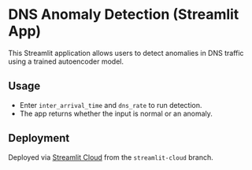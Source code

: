 # DNS Anomaly Detection (Streamlit App)

This Streamlit application allows users to detect anomalies in DNS traffic using a trained autoencoder model.

## Usage
- Enter `inter_arrival_time` and `dns_rate` to run detection.
- The app returns whether the input is normal or an anomaly.

## Deployment
Deployed via [Streamlit Cloud](https://streamlit.io/cloud) from the `streamlit-cloud` branch.
